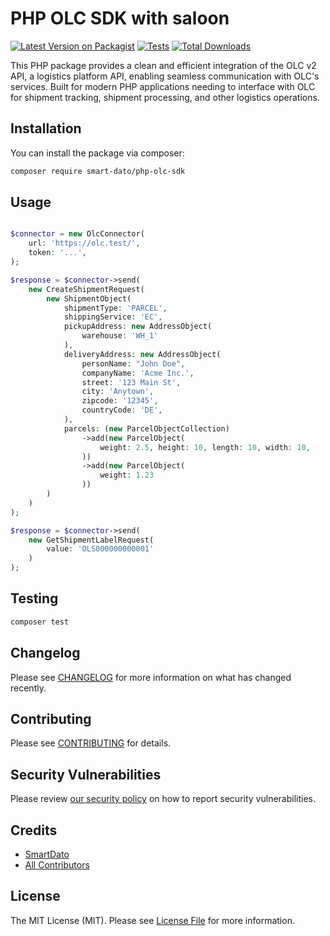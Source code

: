 # PHP OLC SDK with saloon

[![Latest Version on Packagist](https://img.shields.io/packagist/v/smart-dato/php-olc-sdk.svg?style=flat-square)](https://packagist.org/packages/smart-dato/php-olc-sdk)
[![Tests](https://img.shields.io/github/actions/workflow/status/smart-dato/php-olc-sdk/run-tests.yml?branch=main&label=tests&style=flat-square)](https://github.com/smart-dato/php-olc-sdk/actions/workflows/run-tests.yml)
[![Total Downloads](https://img.shields.io/packagist/dt/smart-dato/php-olc-sdk.svg?style=flat-square)](https://packagist.org/packages/smart-dato/php-olc-sdk)

This PHP package provides a clean and efficient integration of the OLC v2 API, a logistics platform API, enabling seamless communication with OLC's services. Built for modern PHP applications needing to interface with OLC for shipment tracking, shipment processing, and other logistics operations.

## Installation

You can install the package via composer:

```bash
composer require smart-dato/php-olc-sdk
```

## Usage

```php

$connector = new OlcConnector(
    url: 'https://olc.test/',
    token: '...',
);

$response = $connector->send(
    new CreateShipmentRequest(
        new ShipmentObject(
            shipmentType: 'PARCEL',
            shippingService: 'EC',
            pickupAddress: new AddressObject(
                warehouse: 'WH_1'
            ),
            deliveryAddress: new AddressObject(
                personName: "John Doe",
                companyName: 'Acme Inc.',
                street: '123 Main St',
                city: 'Anytown',
                zipcode: '12345',
                countryCode: 'DE',
            ),
            parcels: (new ParcelObjectCollection)
                ->add(new ParcelObject(
                    weight: 2.5, height: 10, length: 10, width: 10,
                ))
                ->add(new ParcelObject(
                    weight: 1.23
                ))
        )
    )
);

$response = $connector->send(
    new GetShipmentLabelRequest(
        value: 'OLS000000000001'
    )
);

```

## Testing

```bash
composer test
```

## Changelog

Please see [CHANGELOG](CHANGELOG.md) for more information on what has changed recently.

## Contributing

Please see [CONTRIBUTING](https://github.com/spatie/.github/blob/main/CONTRIBUTING.md) for details.

## Security Vulnerabilities

Please review [our security policy](../../security/policy) on how to report security vulnerabilities.

## Credits

- [SmartDato](https://github.com/smart-dato)
- [All Contributors](../../contributors)

## License

The MIT License (MIT). Please see [License File](LICENSE.md) for more information.
